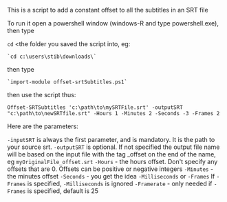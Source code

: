 This is a script to add a constant offset to all the subtitles in an SRT file

To run it open a powershell window (windows-R and type powershell.exe), then type

`cd` <the folder you saved the script into, eg: 

    `cd c:\users\stib\downloads\`

then type

    `import-module offset-srtSubtitles.ps1`

then use the script thus:
  
  `Offset-SRTSubtitles 'c:\path\to\mySRTFile.srt' -outputSRT "c:\path\to\newSRTfile.srt" -Hours 1 -Minutes 2 -Seconds -3 -Frames 2`

Here are the parameters:

  `-inputSRT` is always the first parameter, and is mandatory. It is the path to your source srt. 
  `-outputSRT` is optional. If not specified the output file name will be based on the input file with the tag \_offset on the end of the name, eg `myOriginalFile_offset.srt`
  `-Hours` - the hours offset. Don't specify any offsets that are 0. Offsets can be positive or negative integers
  `-Minutes` - the minutes offset
  `-Seconds` - you get the idea
  `-Milliseconds` or `-Frames` If `-Frames` is specified, `-Milliseconds` is ignored
  `-Framerate` - only needed if `-Frames` is specified, default is 25  
